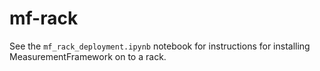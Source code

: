 # mf-rack
See the ```mf_rack_deployment.ipynb``` notebook for instructions for installing MeasurementFramework on to a rack.


